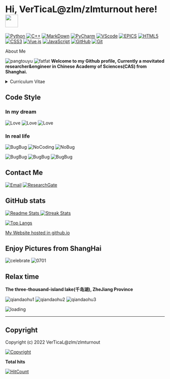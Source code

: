 <!--
**Github/zlmturnout~ This is my personal Github repository** its <README.md> (this file) appears on my GitHub profile.
-->
<!-- Title-->
# Hi, VerTicaL@zlm/zlmturnout here! <img src="/img/handrubber.gif" width="40" type="image/gif"/>

<!-- Coding Badges-->
[![Python](https://img.shields.io/badge/-Python%20-%233776AB?style=flat&logo=Python&logoColor=white)](https://www.python.org)
[![C++](https://img.shields.io/badge/-C%2FC%2B%2B%20-brightgreen?style=flat&logo=Claris)](https://www.stroustrup.com/)
[![MarkDown](https://img.shields.io/badge/-Markdown-ff69b4?style=flat&logo=Markdown)](https://markdown.com.cn/basic-syntax/)
[![PyCharm](https://img.shields.io/badge/-Pycharm-%2319A974?style=flat&logo=Pycharm)](https://www.jetbrains.com/pycharm/)
[![VScode](https://img.shields.io/badge/-VScode-%23007ACC?style=flat&logo=Visual%20Studio%20Code)](https://code.visualstudio.com/)
[![EPICS](https://img.shields.io/badge/-EPICS-informational?style=flat&logo=Co-op)](https://epics-controls.org/)
[![HTML5](https://img.shields.io/badge/-HTML5-e34c26?logo=html5&logoColor=white&style=flat)](https://www.w3.org)
[![CSS3](https://img.shields.io/badge/-CSS3-2965f1?logo=css3&logoColor=white&style=flat)](https://www.w3.org)
[![Vue.js](https://img.shields.io/badge/-Vue.js-4fc08d?logo=vuedotjs&logoColor=white&style=flat)](https://vuejs.org)
[![JavaScript](https://img.shields.io/badge/-JavaScript-F7DF1E?logo=javascript&logoColor=white&style=flat)](https://javascript.com)
[![GitHub](https://img.shields.io/badge/-Github-3481FE?style=flat&logo=GitHub)](https://github.com)
[![Git](https://img.shields.io/badge/-Git-f34f29?logo=git&logoColor=white&style=flat)](https://git-scm.com)

<a> About Me </a> 
<!---![pangtouyu](/img/pangtouyu.png) ![fatfat](img/fatfat.jpg)
<font color=AliceBlue>--->
![pangtouyu](/img/pangtouyu.png)   ![fatfat](/img/fatfat.jpg)
 **Welcome to my Github profile, Currently a movitated researcher&engineer in Chinese Academy of Sciences(CAS) from Shanghai.** </font>

<details>
<summary>
Curriculum Vitae
</summary>
<edu>

## **Education**

**2010-2014**
**University of Science and Technology of China (USTC)**
Hefei, Anhui Province, China
BSc, Condensed Matter,School of Gifted Young

**2017-2018**
**Pohang University of Science and Technology (POSTECH)**
Pohang, South Korea
Student Cultural Exchange in Pohang Accelerator Laboratory(PAL)

**2014-2019**
**University of Chinese Academy of Sciences**
Shanghai, China
Doctor of Philosophy, Nuclear Technology and Applications

## Research interest

Novel properties (mechanical, electronic, mangetic) of energy materials, soft matter, bubbles, especially in aqueous environments . Methods: Soft X-ray techniques including absorption and emission spectroscopy(STXM, TEY, RIXS), Atomic force microscopy, MD simulations. Currently focus on revealing the intrinsic properties of nanoscale bubbles in water by X-ray spectroscopy.

## Projects and fund

Hosting a Youth project of National Natural Science Foundation of China (NSFC) from 2021-2023.

## Publications

[![ResearchGate](https://img.shields.io/badge/-ResearchGate-00CCBB?logo=ResearchGate&logoColor=white&style=for-the-badge)](https://www.researchgate.net/profile/Limin-Zhou-4)  

[![GoogleScholar](https://img.shields.io/badge/-GoogleScholar-%234285F4?logo=Google%20Scholar&logoColor=white&style=for-the-badge)](https://scholar.google.com/citations?user=JVzHu7cAAAAJ&hl=zh-CN)

</edu>
</details>


## Code Style

### In my dream  

<!--**Commit with Love && Learn with Passion && Code with Paitence**-->

![Love](https://img.shields.io/badge/-Commit%20with%20Love-EF1970?style=for-the-badge&logo=Undertale) ![Love](https://img.shields.io/badge/-Learn%20with%20Passion-35aeeb?style=for-the-badge&logo=React&logoColor=white) ![Love](https://img.shields.io/badge/-Code%20with%20Paitence-ec5317?style=for-the-badge&logo=Odysee)

### In real life

<!---![BugBug](/img/BugBugBug.jpg)![NoCoding](/img/Nocoding.jpg) ![NoBug](/img/NoBug.jpg)--->

![BugBug](/img/BugBug.jpg) ![NoCoding](/img/Nocoding.gif) ![NoBug](/img/NoBug.jpg)  

![BugBug](https://img.shields.io/badge/-BugBug-important?style=for-the-badge&logo=SmugMug) ![BugBug](https://img.shields.io/badge/-No%20Coding-2becd5?style=for-the-badge&logo=Codemagic) ![BugBug](https://img.shields.io/badge/-No%20Bug-e65441?style=for-the-badge&logo=Alacritty&logoColor=white)

## Contact Me

[![Email](https://img.shields.io/badge/-Email-EA4335?logo=Gmail&logoColor=white&style=for-the-badge)](mailto:zlmturnout@gmail.com) [![ResearchGate](https://img.shields.io/badge/-ResearchGate-00CCBB?logo=ResearchGate&logoColor=white&style=for-the-badge)](https://www.researchgate.net/profile/Limin-Zhou-4)

## GitHub stats

[
  ![Readme Stats](https://github-readme-stats.vercel.app/api?username=zlmturnout&theme=dracula&bg_color=30,e96443,904e95&title_color=fff&text_color=fff&show_icons=true)
  ![Streak Stats](https://github-readme-streak-stats.herokuapp.com/?user=zlmturnout&theme=bear&border=e752f2&hide_border=false)
](https://github.com/zlmturnout)

[![Top Langs](https://github-readme-stats.vercel.app/api/top-langs/?username=zlmturnout&layout=compact&hide=html,javascript,css)](https://github.com/zlmturnout)

[My Website hosted in github.io](https://zlmturnout.github.io/)

## Enjoy Pictures from ShangHai

![celebrate](/img/IMG_20210701_203624.jpg)
![0701](/img/IMG_20210630_210319.jpg)


## Relax time

**The three-thousand-island lake(千岛湖), ZheJiang Province**

![qiandaohu1](/img/IMG_20211004_085751.jpg)
![qiandaohu2](/img/IMG_20211003_143723.jpg)
![qiandaohu3](/img/IMG_20211003_173817.jpg)



![loading](/img/loading.gif)

---

## Copyright

Copyright (c) 2022 VerTicaL@zlm/zlmturnout  

[![Copyright](https://img.shields.io/badge/Copyright-BY--NC--SA%204.0-FBB040?style=flat&logo=Claris)](http://creativecommons.org/licenses/by-nc-sa/4.0/)

<!-- Visitors count-->
**Total hits**  

[![HitCount](https://hits.dwyl.com/zlmturnout/zlmturnout.svg?style=flat-square&show=unique)](http://hits.dwyl.com/zlmturnout/zlmturnout)
